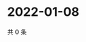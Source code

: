 # 2022-01-08

共 0 条

<!-- BEGIN WEIBO -->
<!-- 最后更新时间 Sat Jan 08 2022 22:13:29 GMT+0800 (China Standard Time) -->

<!-- END WEIBO -->
